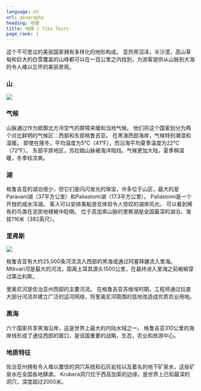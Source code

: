 ```yaml
---
language: zh
url: geography
heading: 地理
title: 地理 | Tika Tours
page_rank: 1
---
```

<div class="row content-row"><!-- 868 (1)-->

</div>

<div class="row content-row"><!-- 869 (2)-->
<div class="col-xs-12"><!-- 1191 -->

这个不可思议的美丽国家拥有多样化的地形构成。 亚热带沼泽，半沙漠，高山草甸和巨大的白雪覆盖的山峰都可以在一百公里之内找到，为游客提供从山脉到大海的令人难以忘怀的美丽景观。

</div>

</div>

<div class="row content-row"><!-- 870 (3)-->
<div class="col-xs-12 col-sm-6 col-md-6"><!-- 1192 -->

### 山


![](/library/content/img22.jpg)

### 气候


山脉通过作为抵御北方冷空气的屏障来缓和当地气候。 他们将这个国家划分为两个对比鲜明的气候区：西部和东部格鲁吉亚。 在黑海西部海岸，气候特别潮湿和温暖。 即使在隆冬，平均温度为5°C（41°F），而沿海平均夏季温度为22°C（72°F）。
东部平原地区，苏拉姆山脉被海洋阻挡，气候更加大陆，夏季稍温暖，冬季较凉爽。

### 湖


格鲁吉亚的湖泊很少，但它们是闪闪发光的珠宝，许多位于山区，最大的是Paravani湖（37平方公里）和Paliastomi湖（17.3平方公里）。 Paliastomi是一个开放的咸水泻湖。
客人可以安排乘船游览体验令人惊叹的湖岸风光。 可以看到稀有的鸟类在泥炭地植被中眨眼。 位于高加索山脉的里察湖是全国最深的湖泊，海拔116米（382英尺）。

</div>

<div class="col-xs-12 col-sm-6 col-md-6"><!-- 1193 -->

### 里弗斯


![](/library/content/img23.jpg)

格鲁吉亚有大约25,000条河流流入西部的黑海或通过阿塞拜疆流入里海。 Mtkvari河是最大的河流，距离土耳其源头1500公里，在最终进入里海之前蜿蜒穿过第比利斯。

里奥尼河是佐治亚州西部的主要河流。 在格鲁吉亚苏维埃时期，工程师通过拉直大部分河流并建立广泛的运河网络，将里奥尼河周围的低地改造成优质农业用地。

### 黑海


六个国家共享黑海沿岸，这是世界上最大的内陆水域之一。 格鲁吉亚310公里的海岸线形成了通往西部的窗口，是该国重要的战略，生态，农业和旅游中心。

### 地质特征


佐治亚州拥有令人难以置信的洞穴系统和石灰岩柱以及着名的地下矿泉水，这些矿泉水在全国各地肆虐。 Krubera洞穴位于西高加索的边缘，是世界上已知最深的洞穴，深度超过2000米。

</div>

</div>
